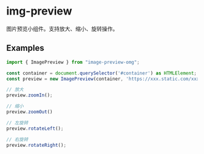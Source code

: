 # img-preview
图片预览小组件。支持放大、缩小、旋转操作。


## Examples

```typescript
import { ImagePreview } from "image-preview-omg";

const container = document.querySelector('#container') as HTMLElement;
const preview = new ImagePreview(container, 'https://xxx.static.com/xxx.png', { step: 0.1});

// 放大
preview.zoomIn();

// 缩小
preview.zoomOut()

// 左旋转
preview.rotateLeft();

// 右旋转
preview.rotateRight();
```
